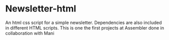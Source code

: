 # Newsletter-html
An html css script for a simple newsletter. Dependencies are also included in different HTML scripts. This is one the first projects at Assembler done in collaboration with Mani
